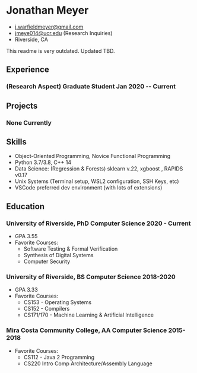 <!-- The (first) h1 will be used as the <title> of the HTML page -->
# Jonathan Meyer

<!-- The unordered list immediately after the h1 will be formatted on a single
line. It is intended to be used for contact details -->
- <j.warfieldmeyer@gmail.com>
- <jmeye014@ucr.edu> (Research Inquiries)
- Riverside, CA

<!-- The paragraph after the h1 and ul and before the first h2 is optional. It
is intended to be used for a short summary. -->
This readme is very outdated. Updated TBD. 

## Experience
<!-- You have to wrap the "left" and "right" half of these headings in spans by
hand -->
### <span>(Research Aspect) Graduate Student</span> <span>Jan 2020 -- Current</span>

<stub for now>

## Projects

### None Currently

## Skills
 - Object-Oriented Programming, Novice Functional Programming
 - Python 3.7/3.8, C++ 14
 - Data Science: (Regression & Forests)  sklearn v.22, xgboost , RAPIDS v0.17
 - Unix Systems (Terminal setup, WSL2 configuration, SSH Keys, etc)
 - VSCode preferred dev environment (with lots of extensions)
## Education

### <span>University of Riverside, PhD Computer Science</span> <span>2020 - Current</span>
  - GPA 3.55
  - Favorite Courses:
    - Software Testing & Formal Verification
    - Synthesis of Digital Systems
    - Computer Security
    
### <span>University of Riverside, BS Computer Science</span> <span>2018-2020</span>
  - GPA 3.33
  - Favorite Courses:
    - CS153 - Operating Systems
    - CS152 - Compilers
    - CS171/170 - Machine Learning & Artificial Intelligence
### <span>Mira Costa Community College, AA Computer Science</span> <span>2015-2018</span>
  - Favorite Courses:
    - CS112 - Java 2 Programming
    - CS220 Intro Comp Architecture/Assembly Language

